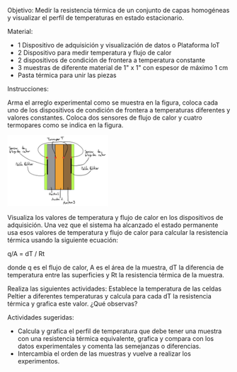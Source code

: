 Objetivo: Medir la resistencia térmica de un conjunto de capas homogéneas y visualizar
el perfil de temperaturas en estado estacionario.



Material:
* 1 Dispositivo de adquisición y visualización de datos o Plataforma IoT
* 2 Dispositivo para medir temperatura y flujo de calor
* 2 dispositivos de condición de frontera a temperatura constante
* 3 muestras de diferente material de  1" x 1" con espesor de máximo 1 cm
* Pasta térmica para unir las piezas

Instrucciones:

Arma el arreglo experimental como se muestra en la  figura, coloca cada uno de los dispositivos de condición de frontera a temperaturas diferentes y valores constantes. Coloca dos sensores de flujo de calor y cuatro
termopares como se indica en la figura.



<img src="https://github.com/AltamarMx/LabModularCalor/blob/main/practicas/img/resistencia_esquema.jpeg"
     alt=“Login”
     width="45%" />

Visualiza los valores de temperatura y flujo de calor en los dispositivos de adquisición. Una vez que el sistema ha alcanzado el estado permanente usa esos valores de temperatura y flujo de calor para calcular la resistencia térmica usando la siguiente ecuación:

q/A = dT /  Rt

donde q es el flujo de calor, A es el área de la muestra, dT la diferencia de temperatura entre las superficies y Rt la resistencia térmica de la muestra.

Realiza las siguientes actividades:
Establece la temperatura de las celdas Peltier a diferentes temperaturas y calcula para cada dT la resistencia térmica y grafica este valor. ¿Qué observas?


Actividades sugeridas:
* Calcula y grafica el perfil de temperatura que debe tener una muestra con una resistencia térmica equivalente, grafica y compara con los datos experimentales y comenta las semejanzas o diferencias.
* Intercambia el orden de las muestras y vuelve a realizar los experimentos.
